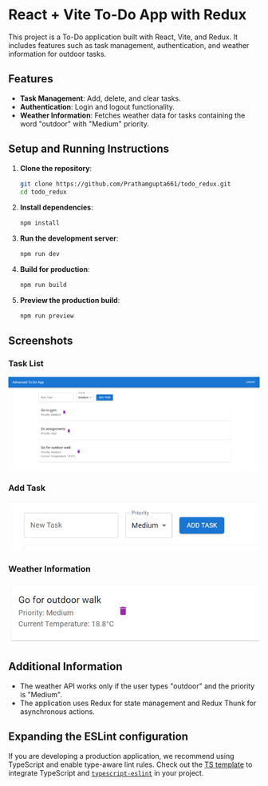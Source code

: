 # React + Vite To-Do App with Redux

This project is a To-Do application built with React, Vite, and Redux. It includes features such as task management, authentication, and weather information for outdoor tasks.

## Features

- **Task Management**: Add, delete, and clear tasks.
- **Authentication**: Login and logout functionality.
- **Weather Information**: Fetches weather data for tasks containing the word "outdoor" with "Medium" priority.

## Setup and Running Instructions

1. **Clone the repository**:
    ```sh
    git clone https://github.com/Prathamgupta661/todo_redux.git
    cd todo_redux
    ```

2. **Install dependencies**:
    ```sh
    npm install
    ```

3. **Run the development server**:
    ```sh
    npm run dev
    ```

4. **Build for production**:
    ```sh
    npm run build
    ```

5. **Preview the production build**:
    ```sh
    npm run preview
    ```

## Screenshots

### Task List
![Task List](screenshots/task_list.png)

### Add Task
![Add Task](screenshots/add_task.png)

### Weather Information
![Weather Information](screenshots/weather_info.png)

## Additional Information

- The weather API works only if the user types "outdoor" and the priority is "Medium".
- The application uses Redux for state management and Redux Thunk for asynchronous actions.

## Expanding the ESLint configuration

If you are developing a production application, we recommend using TypeScript and enable type-aware lint rules. Check out the [TS template](https://github.com/vitejs/vite/tree/main/packages/create-vite/template-react-ts) to integrate TypeScript and [`typescript-eslint`](https://typescript-eslint.io) in your project.
